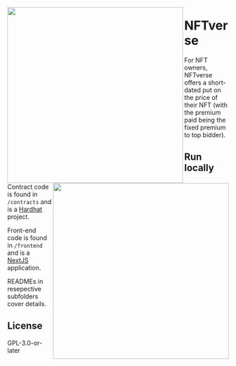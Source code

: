 <p><img src="https://static.wixstatic.com/media/60e051_76db98d1e2f347d49aa10e5972e36705~mv2.png/v1/crop/x_47,y_0,w_1825,h_1080/fill/w_1102,h_652,al_c,q_90,usm_0.66_1.00_0.01,enc_auto/2_ccexpress-2.png" width="400" align="left" />  <img src="https://static.wixstatic.com/media/60e051_8936a36cea35489c953ce7d01f740dc9~mv2.png/v1/crop/x_269,y_0,w_1381,h_1080/fill/w_834,h_652,al_c,q_90,usm_0.66_1.00_0.01,enc_auto/1_ccexpress-2.png" width="400" align="right" /></p>

# NFTverse

For NFT owners, NFTverse offers a short-dated put on the price of their NFT (with the premium paid being the fixed premium to top bidder).


## Run locally

Contract code is found in `/contracts` and is a [Hardhat](https://hardhat.org/) project.

Front-end code is found in `/frontend` and is a [NextJS](https://nextjs.org) application.

READMEs in resepective subfolders cover details.

## License

GPL-3.0-or-later

